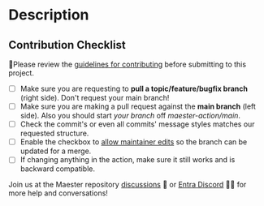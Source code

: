 # Description
<!-- Please provide a detailed description of your enhancement or bug fix here. If this will resolve an issue, please tag the issue number as well. For example, "Fixes #1212." -->




<!-- End Description -->
## Contribution Checklist

🚨Please review the [guidelines for contributing](https://github.com/maester365/maester-action/tree/main/.github/CONTRIBUTING.md) before submitting to this project.

- [ ] Make sure you are requesting to **pull a topic/feature/bugfix branch** (right side). Don't request your main branch!
- [ ] Make sure you are making a pull request against the **main branch** (left side). Also you should start *your branch* off *maester-action/main*.
- [ ] Check the commit's or even all commits' message styles matches our requested structure.
- [ ] Enable the checkbox to [allow maintainer edits](https://docs.github.com/en/github/collaborating-with-issues-and-pull-requests/allowing-changes-to-a-pull-request-branch-created-from-a-fork) so the branch can be updated for a merge.
- [ ] If changing anything in the action, make sure it still works and is backward compatible.

<!--

We will try to review your pull request as soon as possible. While your wait for a review, why not try to spread some Maester love on social media?

We really appreciate your contributions! We will try to review your pull request as soon as possible. If you have any queries or need any help, please visit the repository discussions or jump on Discord.

While you wait for a review, why not spread some Maester love on social media? Thank you! 💖

-->

Join us at the Maester repository [discussions](https://github.com/maester365/maester/discussions) 💬 or [Entra Discord](https://discord.maester.dev/) 🧑‍💻 for more help and conversations!
